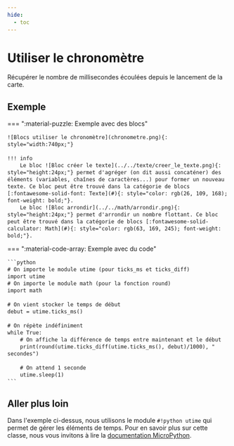 ```yaml
---
hide:
  - toc
---
```


# Utiliser le chronomètre
Récupérer le nombre de millisecondes écoulées depuis le lancement de la carte.

## Exemple
=== ":material-puzzle: Exemple avec des blocs"
    
    ![Blocs utiliser le chronomètre](chronometre.png){: style="width:740px;"}

    !!! info
        Le bloc ![Bloc créer le texte](../../texte/creer_le_texte.png){: style="height:24px;"} permet d'agréger (on dit aussi concaténer) des éléments (variables, chaînes de caractères...) pour former un nouveau texte. Ce bloc peut être trouvé dans la catégorie de blocs [:fontawesome-solid-font: Texte](#){: style="color: rgb(26, 109, 168); font-weight: bold;"}.
        Le bloc ![Bloc arrondir](../../math/arrondir.png){: style="height:24px;"} permet d'arrondir un nombre flottant. Ce bloc peut être trouvé dans la catégorie de blocs [:fontawesome-solid-calculator: Math](#){: style="color: rgb(63, 169, 245); font-weight: bold;"}.

=== ":material-code-array: Exemple avec du code"

    ```python
    # On importe le module utime (pour ticks_ms et ticks_diff)
    import utime
    # On importe le module math (pour la fonction round)
    import math

    # On vient stocker le temps de début
    debut = utime.ticks_ms()

    # On répète indéfiniment
    while True:
        # On affiche la différence de temps entre maintenant et le début
        print(round(utime.ticks_diff(utime.ticks_ms(), debut)/1000), " secondes")
        
        # On attend 1 seconde
        utime.sleep(1)
    ```

## Aller plus loin
Dans l'exemple ci-dessus, nous utilisons le module `#!python utime` qui permet de gérer les éléments de temps. Pour en savoir plus sur cette classe, nous vous invitons à lire la [documentation MicroPython](https://www.micropython.fr/reference/04.standards/utime/00.module_time/).